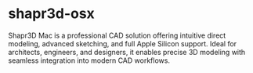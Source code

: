 # shapr3d-osx
Shapr3D Mac is a professional CAD solution offering intuitive direct modeling, advanced sketching, and full Apple Silicon support. Ideal for architects, engineers, and designers, it enables precise 3D modeling with seamless integration into modern CAD workflows.
